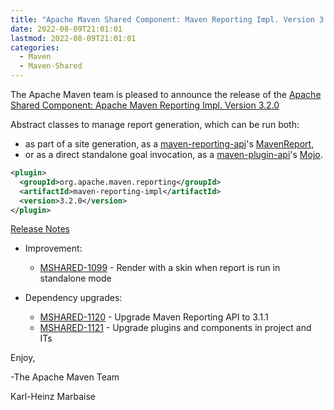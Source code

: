 ```yaml
---
title: "Apache Maven Shared Component: Maven Reporting Impl. Version 3.2.0 Released"
date: 2022-08-09T21:01:01
lastmod: 2022-08-09T21:01:01
categories:
  - Maven
  - Maven-Shared
---
```

The Apache Maven team is pleased to announce the release of the 
[Apache Shared Component: Apache Maven Reporting Impl. Version 3.2.0](https://maven.apache.org/shared/maven-reporting-impl/)

Abstract classes to manage report generation, which can be run both:

 * as part of a site generation, as a [maven-reporting-api](https://maven.apache.org/shared/maven-reporting-api/)'s [MavenReport](https://maven.apache.org/shared/maven-reporting-api/apidocs/org/apache/maven/reporting/MavenReport.html),
 * or as a direct standalone goal invocation, as a [maven-plugin-api](https://maven.apache.org/ref/current/maven-plugin-api/)'s [Mojo](https://maven.apache.org/ref/current/maven-plugin-api/apidocs/org/apache/maven/plugin/Mojo.html).


```xml
<plugin>
  <groupId>org.apache.maven.reporting</groupId>
  <artifactId>maven-reporting-impl</artifactId>
  <version>3.2.0</version>
</plugin>
```

[Release Notes](https://issues.apache.org/jira/secure/ReleaseNote.jspa?projectId=12317922&version=12352179)

* Improvement:
 
  * [MSHARED-1099](https://issues.apache.org/jira/browse/MSHARED-1099) - Render with a skin when report is run in standalone mode

* Dependency upgrades:
 
  * [MSHARED-1120](https://issues.apache.org/jira/browse/MSHARED-1120) - Upgrade Maven Reporting API to 3.1.1
  * [MSHARED-1121](https://issues.apache.org/jira/browse/MSHARED-1121) - Upgrade plugins and components in project and ITs

Enjoy,

-The Apache Maven Team

Karl-Heinz Marbaise
